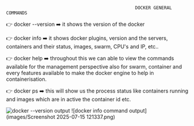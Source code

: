                                                      DOCKER GENERAL COMMANDS
 
👉 docker --version ➡️ it shows the version of the docker

👉 docker info ➡️ it shows docker plugins, version and the servers, containers and their status, images, swarm, CPU's and IP, etc..

👉 docker help ➡️ throughout this we can able to view the commands available for the management perspective also for swarm, container and every features available to make the docker engine to help in containerisation.

👉 docker ps ➡️ this will show us the process status like containers running and images which are in active the container id etc.

![docker --version output](images/)
![docker info command output](images/Screenshot 2025-07-15 121337.png)
